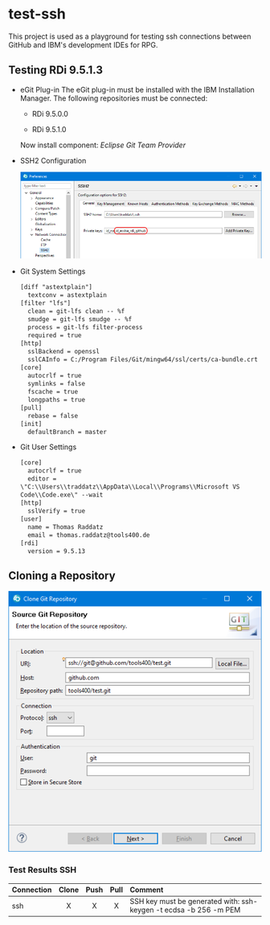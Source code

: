 # test-ssh

This project is used as a playground for testing ssh connections between GitHub and IBM's development IDEs for RPG.

## Testing RDi 9.5.1.3

* eGit Plug-in
  The eGit plug-in must be installed with the IBM Installation Manager.
  The following repositories must be connected:

  * RDi 9.5.0.0

  * RDi 9.5.1.0

  Now install component: *Eclipse Git Team Provider*

* SSH2 Configuration

  ![SSH2 configuration](configurations/rdi-9.5.1.3/Adding_private_key_for_SSH.png)

* Git System Settings

  ```properties
  [diff "astextplain"]
    textconv = astextplain
  [filter "lfs"]
    clean = git-lfs clean -- %f
    smudge = git-lfs smudge -- %f
    process = git-lfs filter-process
    required = true
  [http]
    sslBackend = openssl
    sslCAInfo = C:/Program Files/Git/mingw64/ssl/certs/ca-bundle.crt
  [core]
    autocrlf = true
    symlinks = false
    fscache = true
    longpaths = true
  [pull]
    rebase = false
  [init]
    defaultBranch = master
  ```

* Git User Settings

  ```properties
  [core]
    autocrlf = true
    editor = \"C:\\Users\\traddatz\\AppData\\Local\\Programs\\Microsoft VS Code\\Code.exe\" --wait
  [http]
    sslVerify = true
  [user]
    name = Thomas Raddatz
    email = thomas.raddatz@tools400.de
  [rdi]
    version = 9.5.13
  ```

## Cloning a Repository

![Cloning a repository](configurations/rdi-9.5.1.3/Cloning_with_SSH.png)

### Test Results SSH

| Connection | Clone | Push  | Pull  | Comment                                                           |
| :---       | :---: | :---: | :---: | :---                                                              |
| ssh        |   X   |   X   |   X   | SSH key must be generated with: ssh-keygen -t ecdsa -b 256 -m PEM |
